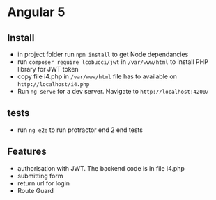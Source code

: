 # Angular 5 

## Install
* in project folder run `npm install` to get Node dependancies
* run `composer require lcobucci/jwt` in `/var/www/html` to install PHP library for JWT token
* copy file i4.php in `/var/www/html` file has to available on `http://localhost/i4.php`
* Run `ng serve` for a dev server. Navigate to `http://localhost:4200/`

## tests
* run `ng e2e` to run protractor end 2 end tests

## Features
* authorisation with JWT. The backend code is in file i4.php
* submitting form
* return url for login
* Route Guard